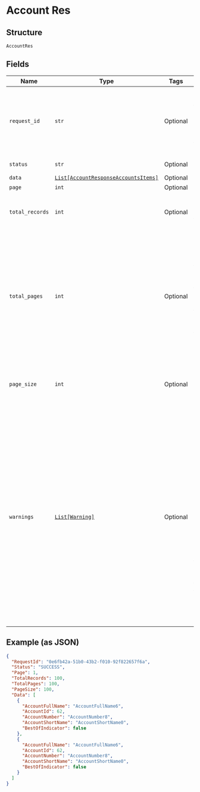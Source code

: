 
# Account Res

## Structure

`AccountRes`

## Fields

| Name | Type | Tags | Description |
|  --- | --- | --- | --- |
| `request_id` | `str` | Optional | Unique identifier for the request. This will be played back in the response from the request. |
| `status` | `str` | Optional | Status of the request |
| `data` | [`List[AccountResponseAccountsItems]`](../../doc/models/account-response-accounts-items.md) | Optional | - |
| `page` | `int` | Optional | Current Page |
| `total_records` | `int` | Optional | Total row count matched for the given input criteria |
| `total_pages` | `int` | Optional | Calculated page count based on page size from the incoming API request and total number of rows matched for the given input criteria. Return 1 if the page size is -1 as all records are returned. |
| `page_size` | `int` | Optional | Page Size – Number of records to show on current page. |
| `warnings` | [`List[Warning]`](../../doc/models/warning.md) | Optional | A list of Warning entity.<br>This entity will hold the details of the scheduled System Outages of any dependent applications of this service.<br>Note: If there is no scheduled outage information available, in the configuration in AMS, for this service, this parameter won’t be present in output. |

## Example (as JSON)

```json
{
  "RequestId": "0e6fb42a-51b0-43b2-f010-92f822657f6a",
  "Status": "SUCCESS",
  "Page": 1,
  "TotalRecords": 100,
  "TotalPages": 100,
  "PageSize": 100,
  "Data": [
    {
      "AccountFullName": "AccountFullName6",
      "AccountId": 62,
      "AccountNumber": "AccountNumber8",
      "AccountShortName": "AccountShortName0",
      "BestOfIndicator": false
    },
    {
      "AccountFullName": "AccountFullName6",
      "AccountId": 62,
      "AccountNumber": "AccountNumber8",
      "AccountShortName": "AccountShortName0",
      "BestOfIndicator": false
    }
  ]
}
```

